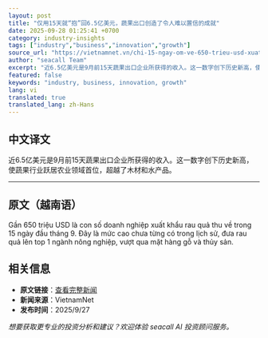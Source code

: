 ```yaml
---
layout: post
title: "仅用15天就“抱”回6.5亿美元，蔬果出口创造了令人难以置信的成就"
date: 2025-09-28 01:25:41 +0700
category: industry-insights
tags: ["industry","business","innovation","growth"]
source_url: "https://vietnamnet.vn/chi-15-ngay-om-ve-650-trieu-usd-xuat-khau-rau-qua-lam-duoc-dieu-kho-tin-2446049.html"
author: "seacall Team"
excerpt: "近6.5亿美元是9月前15天蔬果出口企业所获得的收入。这一数字创下历史新高，使蔬果行业跃居农业领域首位，超越了木材和水产品。..."
featured: false
keywords: "industry, business, innovation, growth"
lang: vi
translated: true
translated_lang: zh-Hans
---
```


## 中文译文

近6.5亿美元是9月前15天蔬果出口企业所获得的收入。这一数字创下历史新高，使蔬果行业跃居农业领域首位，超越了木材和水产品。

---

## 原文（越南语）

Gần 650 triệu USD là con số doanh nghiệp xuất khẩu rau quả thu về trong 15 ngày đầu tháng 9. Đây là mức cao chưa từng có trong lịch sử, đưa rau quả lên top 1 ngành nông nghiệp, vượt qua mặt hàng gỗ và thủy sản.

## 相关信息

- **原文链接**：[查看完整新闻](https://vietnamnet.vn/chi-15-ngay-om-ve-650-trieu-usd-xuat-khau-rau-qua-lam-duoc-dieu-kho-tin-2446049.html)
- **新闻来源**：VietnamNet
- **发布时间**：2025/9/27

*想要获取更专业的投资分析和建议？欢迎体验 seacall AI 投资顾问服务。*
